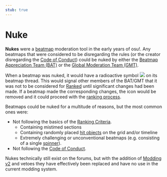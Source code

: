 ```yaml
---
stub: true
---
```


# Nuke

**Nukes** were a [beatmap](/wiki/Beatmaps) moderation tool in the early years of osu!. Any beatmaps that were considered to be disregarding the rules (or the creator disregarding the [Code of Conduct](/wiki/Rules/Code_of_Conduct_for_Modding_and_Mapping)) could be nuked by either the [Beatmap Appreciation Team (BAT)](/wiki/Modding/Beatmap_Appreciation_Team) or the [Global Moderation Team (GMT)](/wiki/People/The_Team/Global_Moderation_Team).

When a beatmap was nuked, it would have a radioactive symbol ![](/wiki/shared/icon/nuke.gif) on its beatmap thread. This would signal other members of the BAT/GMT that it was not to be considered for [Ranked](/wiki/Beatmap_ranking_procedure#ranked) until significant changes had been made. If a beatmap made the corresponding changes, the icon would be removed and it could proceed with the [ranking process](/wiki/Beatmap_ranking_procedure).

Beatmaps could be nuked for a multitude of reasons, but the most common ones were:

- Not following the basics of the [Ranking Criteria](/wiki/Ranking_Criteria).
  - Containing mistimed sections
  - Containing randomly placed [hit objects](/wiki/Hit_object) on the grid and/or timeline
  - Extremely challenging or unconventional beatmaps (e.g. consisting of a single [spinner](/wiki/Hit_object/Spinner)).
- Not following the [Code of Conduct](/wiki/Rules/Code_of_Conduct_for_Modding_and_Mapping).

Nukes technically still exist on the forums, but with the addition of [Modding v2](/wiki/Beatmap_Discussion) and vetoes they have effectively been replaced and have no use in the current modding system.

<!--TODO: Insert lots of links-->
